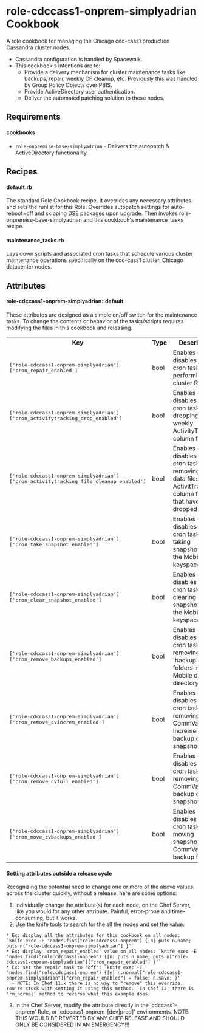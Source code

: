 role-cdccass1-onprem-simplyadrian Cookbook
=====================
A role cookbook for managing the Chicago cdc-cass1 production Cassandra cluster nodes.

- Cassandra configuration is handled by Spacewalk.
- This cookbook's intentions are to:
  * Provide a delivery mechanism for cluster maintenance tasks like backups, repair, weekly CF cleanup, etc.  Previously this was handled by Group Policy Objects over PBIS.
  * Provide ActiveDirectory user authentication.
  * Deliver the automated patching solution to these nodes.

Requirements
------------
#### cookbooks
- `role-onpremise-base-simplyadrian` - Delivers the autopatch & ActiveDirectory functionality.

Recipes
-------
#### default.rb
The standard Role Cookbook recipe. It overrides any necessary attributes and sets the runlist for this Role.
Overrides autopatch settings for auto-reboot=off and skipping DSE packages upon upgrade.  Then invokes role-onpremise-base-simplyadrian and this cookbook's maintenance_tasks recipe.

#### maintenance_tasks.rb
Lays down scripts and associated cron tasks that schedule various cluster maintenance operations specifically on the cdc-cass1 cluster, Chicago datacenter nodes.

Attributes
----------
#### role-cdccass1-onprem-simplyadrian::default
These attributes are designed as a simple on/off switch for the maintenance tasks.  To change the contents or behavior of the tasks/scripts requires modifying the files in this cookbook and releasing.
<table>
  <tr>
    <th>Key</th>
    <th>Type</th>
    <th>Description</th>
    <th>Default</th>
  </tr>
  <tr>
    <td><tt>['role-cdccass1-onprem-simplyadrian']['cron_repair_enabled']</tt></td>
    <td>bool</td>
    <td>Enables or disables the cron task for performing cluster Repair.</td>
    <td><tt>true</tt></td>
  </tr>
  <tr>
    <td><tt>['role-cdccass1-onprem-simplyadrian']['cron_activitytracking_drop_enabled']</tt></td>
    <td>bool</td>
    <td>Enables or disables the cron task for dropping the weekly ActivityTracking column family.</td>
    <td><tt>true</tt></td>
  </tr>
  <tr>
    <td><tt>['role-cdccass1-onprem-simplyadrian']['cron_activitytracking_file_cleanup_enabled']</tt></td>
    <td>bool</td>
    <td>Enables or disables the cron task for removing the data files for ActivitTracking column families that have been dropped.</td>
    <td><tt>node['role-cdccass1-onprem-simplyadrian']['cron_activitytracking_drop_enabled']</tt></td>
  </tr>
  <tr>
    <td><tt>['role-cdccass1-onprem-simplyadrian']['cron_take_snapshot_enabled']</tt></td>
    <td>bool</td>
    <td>Enables or disables the cron task for taking snapshots of the Mobile keyspace.</td>
    <td><tt>true</tt></td>
  </tr>
  <tr>
    <td><tt>['role-cdccass1-onprem-simplyadrian']['cron_clear_snapshot_enabled']</tt></td>
    <td>bool</td>
    <td>Enables or disables the cron task for clearing snapshots of the Mobile keyspace.</td>
    <td><tt>true</tt></td>
  </tr>
  <tr>
    <td><tt>['role-cdccass1-onprem-simplyadrian']['cron_remove_backups_enabled']</tt></td>
    <td>bool</td>
    <td>Enables or disables the cron task for removing all 'backup' folders in the Mobile data directory.</td>
    <td><tt>true</tt></td>
  </tr>
  <tr>
    <td><tt>['role-cdccass1-onprem-simplyadrian']['cron_remove_cvincrem_enabled']</tt></td>
    <td>bool</td>
    <td>Enables or disables the cron task for removing CommVault Incremental backup data snapshots.</td>
    <td><tt>true</tt></td>
  </tr>
  <tr>
    <td><tt>['role-cdccass1-onprem-simplyadrian']['cron_remove_cvfull_enabled']</tt></td>
    <td>bool</td>
    <td>Enables or disables the cron task for removing CommVault Full backup data snapshots.</td>
    <td><tt>true</tt></td>
  </tr>
  <tr>
    <td><tt>['role-cdccass1-onprem-simplyadrian']['cron_move_cvbackups_enabled']</tt></td>
    <td>bool</td>
    <td>Enables or disables the cron task for moving snapshots to CommVault backup folders.</td>
    <td><tt>true</tt></td>
  </tr>
</table>

#### Setting attributes outside a release cycle
Recognizing the potential need to change one or more of the above values across the cluster quickly, without a release, here are some options:

  1. Individually change the attribute(s) for each node, on the Chef Server, like you would for any other attribute.  Painful, error-prone and time-consuming, but it works.
  2. Use the knife tools to search for the all the nodes and set the value:

    * Ex: display all the attributes for this cookbook on all nodes: `knife exec -E 'nodes.find("role:cdccass1-onprem") {|n| puts n.name; puts n["role-cdccass1-onprem-simplyadrian"] }'`
    * Ex: display 'cron_repair_enabled' value on all nodes: `knife exec -E 'nodes.find("role:cdccass1-onprem") {|n| puts n.name; puts n["role-cdccass1-onprem-simplyadrian"]["cron_repair_enabled"] }'`
    * Ex: set the repair task to "off": `knife exec -E 'nodes.find("role:cdccass1-onprem") {|n| n.normal["role-cdccass1-onprem-simplyadrian"]["cron_repair_enabled"] = false; n.save; }'`
      - NOTE: In Chef 11.x there is no way to "remove" this override.  You're stuck with setting it using this method.  In Chef 12, there is 'rm_normal' method to reverse what this example does.
  3. In the Chef Server, modify the attribute directly in the 'cdccass1-onprem' Role, or 'cdccass1-onprem-[dev|prod]' environments. NOTE: THIS WOULD BE REVERTED BY ANY CHEF RELEASE AND SHOULD ONLY BE CONSIDERED IN AN EMERGENCY!!!
